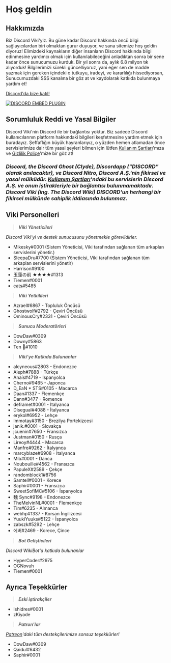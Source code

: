 <!-- TITLE: Turkish - Ana Sayfa -->
<!-- SUBTITLE: Discord Viki'ye hoş geldin! -->

# Hoş geldin
## Hakkımızda
Biz Discord Viki'yiz. Bu güne kadar Discord hakkında öncü bilgi sağlayıcılardan biri olmaktan gurur duyuyor, ve sana sitemize hoş geldin diyoruz! Elimizdeki kaynakların diğer insanların Discord hakkında bilgi edinmesine yardımcı olmak için kullanılabileceğini anladıktan sonra bir sene kadar önce sunucumuzu kurduk. Bir yıl sonra da, aylık 6.8 milyon tık alıyorduk! Bilgilerimizi sürekli güncelliyoruz, yani eğer sen de madde yazmak için gereken içindeki o tutkuyu, iradeyi, ve kararlılığı hissediyorsan, Sunucumuzdaki SSS kanalına bir göz at ve kaydolarak katkıda bulunmaya yardım et!

[Discord'da bize katıl!](https://discord.gg/ZRJ9Ghh)

<a href="https://discord.gg/ZRJ9Ghh">![DISCORD EMBED PLUGIN](https://discordapp.com/api/guilds/367460196148183040/widget.png?style=banner2)</a>

## Sorumluluk Reddi ve Yasal Bilgiler
Discord Viki'nin Discord ile bir bağlantısı yoktur. Biz sadece Discord kullanıcılarının platform hakkındaki bilgileri keşfetmesine yardım etmek için buradayız. Şeffaflığın büyük hayranlarıyız, o yüzden hemen atlamadan önce servislerimize dair tüm yasal şeyleri bilmen için lütfen [Kullanım Şartları](/meta/terms)'mıza ve [Gizlilik Poliçe](/meta/privacy)'mize bir göz at!

### ***Discord, the Discord Ghost (Clyde), Discordapp ("DISCORD" olarak anılacaktır), ve Discord Nitro, Discord A.Ş.'nin fikirsel ve yasal mülküdür. [Kullanım Şartları](/meta/terms)'ndaki bu servislerin Discord A.Ş. ve onun iştirakleriyle bir bağlantısı bulunmamaktadır. Discord Viki (ing. The Discord Wiki) DISCORD'un herhangi bir fikirsel mülkünde sahiplik iddiasında bulunmaz.***

## Viki Personelleri
> ***Viki Yöneticileri***

*Discord Viki'yi ve destek sunucusunu yönetmekle görevlidirler.*
* Mikesky#0001 (Sistem Yöneticisi, Viki tarafından sağlanan tüm arkaplan servislerini yönetir.)
* SleepaDru#7700 (Sistem Yöneticisi, Viki tarafından sağlanan tüm arkaplan servislerini yönetir)
* Harrison#9100
* 玉藻の前 ★★★★#1313
* Tiemen#0001
* cats#5485

> ***Viki Yetkilileri***

* Azrael#6867 - Topluluk Öncüsü
* Ghostwolf#2792 - Çeviri Öncüsü
* OminousCry#2331 - Çeviri Öncüsü

> ***Sunucu Moderatörleri***

* DowDaw#0309
* Downy#5863
* Ten 🌈#1010

> ***Viki'ye Katkıda Bulunanlar***

* alcyneous#2803 - Endonezce
* Aleph#7888 - Türkçe
* Anaís#4719 - İspanyolca
* Cherno#9465 - Japonca
* D_EaN * STS#0105 - Macarca
* Daan#1337 - Flemenkçe
* Dann#3477 - Romence
* deframet#0001 - İtalyanca
* Disegual#4088 - İtalyanca
* erykol#6952 - Lehçe
* Immotay#3150 - Brezilya Portekizcesi
* janik.#0001 - Slovakça
* jcuenin#7650 - Fransızca
* Justman#0150 - Rusça
* Lireoy#4444 - Macarca
* Manfre#9262 - İtalyanca
* marcyblaze#6908 - İtalyanca
* Mib#0001 - Danca
* Noubouille#4562 - Fransızca
* PapuleX#2589 - Çekçe
* randomblock1#8756
* Samtell#0001 - Korece
* Saphir#0001 - Fransızca
* SweetSofiMC#5106 - İspanyolca
* 魏 Sync#9198 - Endonezce
* TheMelvinNL#0001 - Flemenkçe
* Tim#6235 - Almanca
* webhp#1337 - Korsan İngilizcesi
* YuukiYuuks#5122 - İspanyolca
* zabszk#5292 - Lehçe
* 에버#2469 - Korece, Çince

> ***Bot Gelişticileri***

*Discord WikiBot'a katkıda bulunanlar*
* HyperCoder#2975
* OGNovuh
* Tiemen#0001

## Ayrıca Teşekkürler

> ***Eski iştirakçiler***

* Ishidres#0001
* zKiyade

> ***Patron'lar***

*[Patreon](https://www.patreon.com/TheDiscordWiki)'daki tüm destekçilerimize sonsuz teşekkürler!*

* DowDaw#0309
* Qaidul#6432
* Saphir#0001